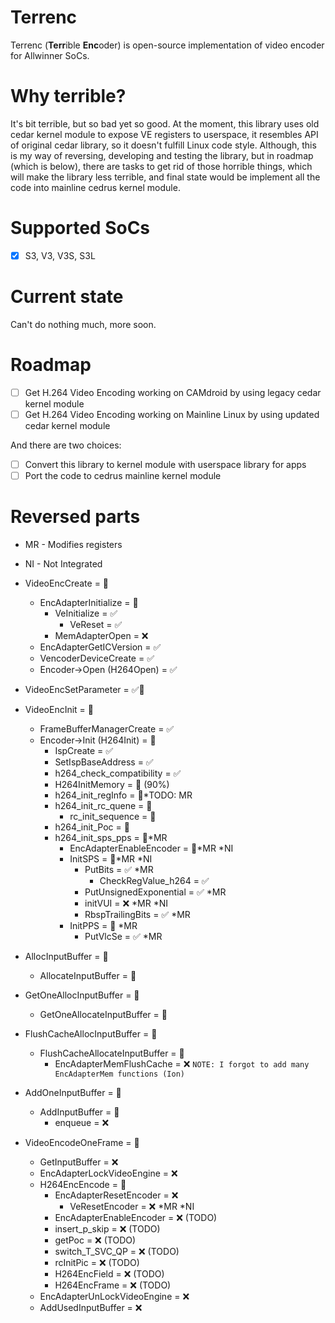 
# Terrenc

Terrenc (**Terr**ible **Enc**oder) is open-source implementation of video encoder for Allwinner SoCs.

# Why terrible?

It's bit terrible, but so bad yet so good. At the moment, this library uses old
cedar kernel module to expose VE registers to userspace, it resembles API of original cedar library,
so it doesn't fulfill Linux code style. Although, this is my way of reversing, developing and testing the
library, but in roadmap (which is below), there are tasks to get rid of those horrible things, which
will make the library less terrible, and final state would be implement all the code into mainline cedrus kernel module.

# Supported SoCs

- [x] S3, V3, V3S, S3L

# Current state

Can't do nothing much, more soon.

# Roadmap

- [ ] Get H.264 Video Encoding working on CAMdroid by using legacy cedar kernel module
- [ ] Get H.264 Video Encoding working on Mainline Linux by using updated cedar kernel module

And there are two choices:

- [ ] Convert this library to kernel module with userspace library for apps
- [ ] Port the code to cedrus mainline kernel module

# Reversed parts

- MR - Modifies registers
- NI - Not Integrated

- VideoEncCreate = 🔶
  - EncAdapterInitialize = 🔶
    - VeInitialize = ✅
      - VeReset = ✅
    - MemAdapterOpen = ❌
  - EncAdapterGetICVersion = ✅
  - VencoderDeviceCreate = ✅
  - Encoder->Open (H264Open) = ✅
- VideoEncSetParameter = ✅🔶
- VideoEncInit = 🔶
  - FrameBufferManagerCreate = ✅
  - Encoder->Init (H264Init) = 🔶
    - IspCreate = ✅
    - SetIspBaseAddress = ✅
    - h264_check_compatibility = ✅
    - H264InitMemory = 🔶 (90%)
    - h264_init_regInfo = 🔶*TODO: MR
    - h264_init_rc_quene = 🔶
      - rc_init_sequence = 🔶
    - h264_init_Poc = 🔶
    - h264_init_sps_pps = 🔶*MR
      - EncAdapterEnableEncoder = 🔶*MR *NI
      - InitSPS = 🔶*MR *NI
        - PutBits = ✅ *MR
          - CheckRegValue_h264 = ✅
        - PutUnsignedExponential = ✅ *MR
        - initVUI = ❌ *MR *NI
        - RbspTrailingBits = ✅ *MR
      - InitPPS = 🔶 *MR
        - PutVlcSe = ✅ *MR
- AllocInputBuffer = 🔶
  - AllocateInputBuffer = 🔶
- GetOneAllocInputBuffer = 🔶
  - GetOneAllocateInputBuffer = 🔶
- FlushCacheAllocInputBuffer = 🔶
  - FlushCacheAllocateInputBuffer = 🔶
    - EncAdapterMemFlushCache = ❌
`NOTE: I forgot to add many EncAdapterMem functions (Ion)`
- AddOneInputBuffer = 🔶
  - AddInputBuffer = 🔶
    - enqueue = ❌
- VideoEncodeOneFrame = 🔶
  - GetInputBuffer = ❌
  - EncAdapterLockVideoEngine = ❌
  - H264EncEncode = 🔶
    - EncAdapterResetEncoder = ❌
      - VeResetEncoder = ❌ *MR *NI
    - EncAdapterEnableEncoder = ❌ (TODO)
    - insert_p_skip = ❌ (TODO)
    - getPoc = ❌ (TODO)
    - switch_T_SVC_QP = ❌ (TODO)
    - rcInitPic = ❌ (TODO)
    - H264EncField = ❌ (TODO)
    - H264EncFrame = ❌ (TODO)
  - EncAdapterUnLockVideoEngine = ❌
  - AddUsedInputBuffer = ❌
